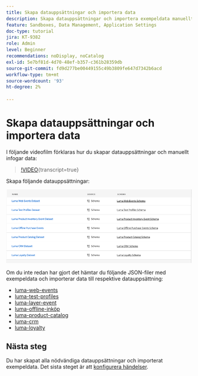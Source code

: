 ```yaml
---
title: Skapa datauppsättningar och importera data
description: Skapa datauppsättningar och importera exempeldata manuellt.
feature: Sandboxes, Data Management, Application Settings
doc-type: tutorial
jira: KT-9382
role: Admin
level: Beginner
recommendations: noDisplay, noCatalog
exl-id: 5e7bf81d-4d70-48ef-b357-c361b28359db
source-git-commit: fd9d277be00449155c49b3809fe647d7342b6acd
workflow-type: tm+mt
source-wordcount: '93'
ht-degree: 2%

---
```


# Skapa datauppsättningar och importera data

I följande videofilm förklaras hur du skapar datauppsättningar och manuellt infogar data:

>[!VIDEO](https://video.tv.adobe.com/v/334293?quality=12&learn=on){transcript=true}

Skapa följande datauppsättningar:

![Skapa datauppsättningar](/help/tutorial-configure-a-training-sandbox/assets/datasets.png)

Om du inte redan har gjort det hämtar du följande JSON-filer med exempeldata och importerar data till respektive datauppsättning:

* [luma-web-events](/help/tutorial-configure-a-training-sandbox/assets/luma-data/luma-web-events.json)
* [luma-test-profiles](/help/tutorial-configure-a-training-sandbox/assets/luma-data/luma-test-profiles.json)
* [luma-layer-event](/help/tutorial-configure-a-training-sandbox/assets/luma-data/luma-inventory-events.json)
* [luma-offline-inköp](/help/tutorial-configure-a-training-sandbox/assets/luma-data/luma-offline-purchases.json)
* [luma-product-catalog](/help/tutorial-configure-a-training-sandbox/assets/luma-data/luma-product-catalog.json)
* [luma-crm](/help/tutorial-configure-a-training-sandbox/assets/luma-data/luma-crm.json)
* [luma-loyalty](/help/tutorial-configure-a-training-sandbox/assets/luma-data/luma-loyalty.json)


## Nästa steg

Du har skapat alla nödvändiga datauppsättningar och importerat exempeldata. Det sista steget är att [konfigurera händelser](/help/tutorial-configure-a-training-sandbox/configure-events.md).
